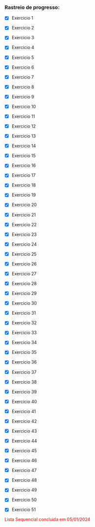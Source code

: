 ### Rastreio de progresso:

- [x] Exercicio 1
- [x] Exercicio 2
- [x] Exercicio 3
- [x] Exercicio 4
- [x] Exercicio 5
- [x] Exercicio 6
- [x] Exercicio 7
- [x] Exercicio 8
- [x] Exercicio 9
- [x] Exercicio 10
- [x] Exercicio 11
- [x] Exercicio 12
- [x] Exercicio 13
- [x] Exercicio 14
- [x] Exercicio 15
- [x] Exercicio 16
- [x] Exercicio 17
- [x] Exercicio 18
- [x] Exercicio 19
- [x] Exercicio 20
- [x] Exercicio 21
- [x] Exercicio 22
- [x] Exercicio 23
- [x] Exercicio 24
- [x] Exercicio 25
- [x] Exercicio 26
- [x] Exercicio 27
- [x] Exercicio 28
- [x] Exercicio 29
- [x] Exercicio 30
- [x] Exercicio 31
- [x] Exercicio 32
- [x] Exercicio 33
- [x] Exercicio 34
- [x] Exercicio 35
- [x] Exercicio 36
- [x] Exercicio 37
- [x] Exercicio 38
- [x] Exercicio 39
- [x] Exercicio 40
- [x] Exercicio 41
- [x] Exercicio 42
- [x] Exercicio 43
- [x] Exercicio 44
- [x] Exercicio 45
- [x] Exercicio 46
- [x] Exercicio 47
- [x] Exercicio 48
- [x] Exercicio 49
- [x] Exercicio 50
- [x] Exercicio 51


<span style="color:red;">Lista Sequencial concluida em 05/01/2024</span>
